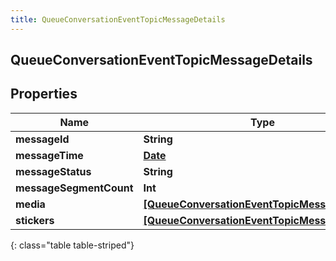 ```yaml
---
title: QueueConversationEventTopicMessageDetails
---
```

## QueueConversationEventTopicMessageDetails

## Properties

|Name | Type | Description | Notes|
|------------ | ------------- | ------------- | -------------|
| **messageId** | **String** |  | [optional] |
| **messageTime** | [**Date**](Date.html) |  | [optional] |
| **messageStatus** | **String** |  | [optional] |
| **messageSegmentCount** | **Int** |  | [optional] |
| **media** | [**[QueueConversationEventTopicMessageMedia]**](QueueConversationEventTopicMessageMedia.html) |  | [optional] |
| **stickers** | [**[QueueConversationEventTopicMessageSticker]**](QueueConversationEventTopicMessageSticker.html) |  | [optional] |
{: class="table table-striped"}


